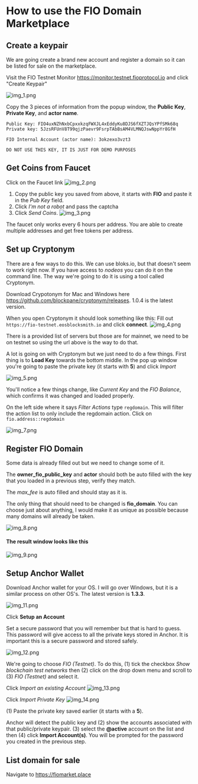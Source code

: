 # How to use the FIO Domain Marketplace

## Create a keypair
We are going create a brand new account and register a domain so it can be listed for sale on the marketplace.

Visit the FIO Testnet Monitor https://monitor.testnet.fioprotocol.io and click "Create Keypair"

![img_1.png](img_1.png)

Copy the 3 pieces of information from the popup window, the **Public Key**, **Private Key**, and **actor name**.

```
Public Key: FIO4uxNZhNxbCpxxkzqFWXJL4xEddyKu8DJS6fXZTJQsYPfSMk68q
Private key: 5JzsRFUnV8T99qjzPaevr9FsrpTAbBsAM4VLMNQJswNppYr8GfH

FIO Internal Account (actor name): 3okzexo3vzt3
```

`DO NOT USE THIS KEY, IT IS JUST FOR DEMO PURPOSES`

## Get Coins from Faucet
Click on the Faucet link
![img_2.png](img_2.png)

1. Copy the public key you saved from above, it starts with **FIO** and paste it in the _Pub Key_ field.
2. Click _I'm not a robot_ and pass the captcha
3. Click _Send Coins_.
   ![img_3.png](img_3.png)

The faucet only works every 6 hours per address. You are able to create multiple addresses and get free tokens per address.

## Set up Cryptonym
There are a few ways to do this. We can use bloks.io, but that doesn't seem to work right now. If you have access to _nodeos_ you can do it on the command line. The way we're going to do it is using a tool called Cryptonym.

Download Crypotonym for Mac and Windows here https://github.com/blockpane/cryptonym/releases. 1.0.4 is the latest version.

When you open Cryptonym it should look something like this:
Fill out `https://fio-testnet.eosblocksmith.io` and click __connect__.
![img_4.png](img_4.png)

There is a provided list of servers but those are for mainnet, we need to be on testnet so using the url above is the way to do that.

A lot is going on with Cryptonym but we just need to do a few things. First thing is to __Load Key__ towards the bottom middle. In the pop up window you're going to paste the private key (it starts with __5__) and click _Import_

![img_5.png](img_5.png)

You'll notice a few things change, like _Current Key_ and the _FIO Balance_, which confirms it was changed and loaded properly.

On the left side where it says _Filter Actions_ type `regdomain`. This will filter the action list to only include the regdomain action. Click on `fio.address::regdomain`

![img_7.png](img_7.png)

## Register FIO Domain

Some data is already filled out but we need to change some of it.

The __owner_fio_public_key__ and __actor__ should both be auto filled with the key that you loaded in a previous step, verify they match.

The _max_fee_ is auto filled and should stay as it is.

The only thing that should need to be changed is __fio_domain__. You can choose just about anything, I would make it as unique as possible because many domains will already be taken.

![img_8.png](img_8.png)

#### The result window looks like this
![img_9.png](img_9.png)

## Setup Anchor Wallet

Download Anchor wallet for your OS. I will go over Windows, but it is a similar process on other OS's. The latest version is __1.3.3__.

![img_11.png](img_11.png)

Click __Setup an Account__

Set a secure password that you will remember but that is hard to guess. This password will give access to all the private keys stored in Anchor. It is important this is a secure password and stored safely.

![img_12.png](img_12.png)

We're going to choose _FIO (Testnet)_. To do this, (1) tick the checkbox _Show blockchain test networks_ then (2) click on the drop down menu and scroll to (3) _FIO (Testnet)_ and select it.

Click _Import an existing Account_
![img_13.png](img_13.png)

Click _Import Private Key_
![img_14.png](img_14.png)

(1) Paste the private key saved earlier (it starts with a __5__).

Anchor will detect the public key and (2) show the accounts associated with that public/private keypair. (3) select the __@active__ account on the list and then (4) click __Import Account(s)__. You will be prompted for the password you created in the previous step.

## List domain for sale
Navigate to https://fiomarket.place
